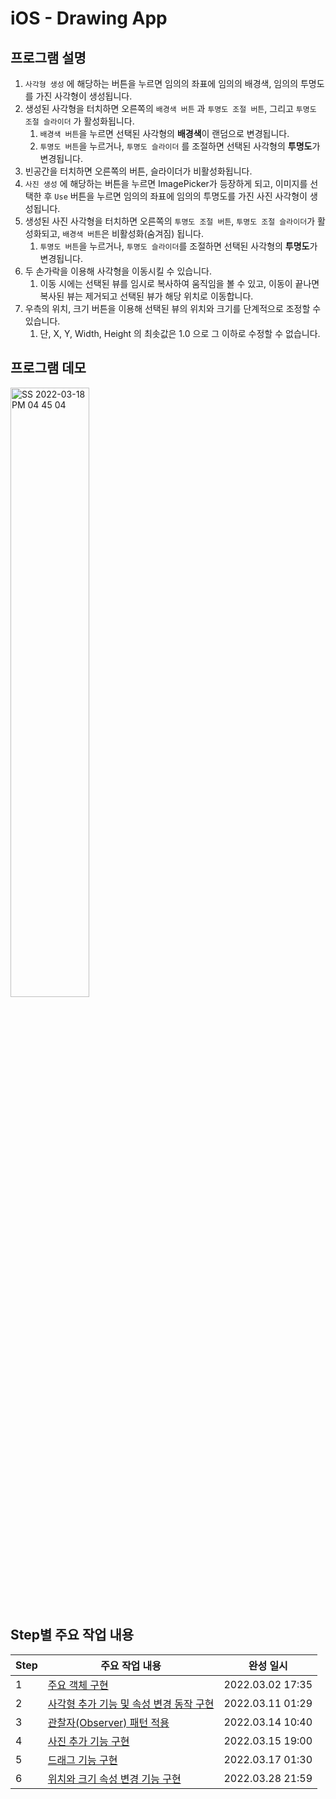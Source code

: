 # iOS - Drawing App



## 프로그램 설명

1. `사각형 생성` 에 해당하는 버튼을 누르면 임의의 좌표에 임의의 배경색, 임의의 투명도를 가진 사각형이 생성됩니다.
2. 생성된 사각형을 터치하면 오른쪽의 `배경색 버튼` 과 `투명도 조절 버튼`, 그리고 `투명도 조절 슬라이더` 가 활성화됩니다.
	1. `배경색 버튼`을 누르면 선택된 사각형의 **배경색**이 랜덤으로 변경됩니다.
	2. `투명도 버튼`을 누르거나, `투명도 슬라이더` 를 조절하면 선택된 사각형의 **투명도**가 변경됩니다.
3. 빈공간을 터치하면 오른쪽의 버튼, 슬라이더가 비활성화됩니다.
4. `사진 생성` 에 해당하는 버튼을 누르면 ImagePicker가 등장하게 되고, 이미지를 선택한 후 `Use` 버튼을 누르면 임의의 좌표에 임의의 투명도를 가진 사진 사각형이 생성됩니다.
5. 생성된 사진 사각형을 터치하면 오른쪽의 `투명도 조절 버튼`, `투명도 조절 슬라이더`가 활성화되고, `배경색 버튼`은 비활성화(숨겨짐) 됩니다.
	1. `투명도 버튼`을 누르거나, `투명도 슬라이더`를 조절하면 선택된 사각형의 **투명도**가 변경됩니다.
5. 두 손가락을 이용해 사각형을 이동시킬 수 있습니다.
	1. 이동 시에는 선택된 뷰를 임시로 복사하여 움직임을 볼 수 있고, 이동이 끝나면 복사된 뷰는 제거되고 선택된 뷰가 해당 위치로 이동합니다.
7. 우측의 위치, 크기 버튼을 이용해 선택된 뷰의 위치와 크기를 단계적으로 조정할 수 있습니다.
	1. 단, X, Y, Width, Height 의 최솟값은 1.0 으로 그 이하로 수정할 수 없습니다.





## 프로그램 데모

<img src="https://user-images.githubusercontent.com/92504186/158958618-ca6b9c28-2ca7-4a9a-bf03-0ed04c6ec47a.gif" alt="SS 2022-03-18 PM 04 45 04" width="50%;" />



## Step별 주요 작업 내용

| Step | 주요 작업 내용                                               | 완성 일시        |
| ---- | ------------------------------------------------------------ | ---------------- |
| 1    | [주요 객체 구현](./docs/Step1README.md)                      | 2022.03.02 17:35 |
| 2    | [사각형 추가 기능 및 속성 변경 동작 구현](./docs/Step2README.md) | 2022.03.11 01:29 |
| 3    | [관찰자(Observer) 패턴 적용](./docs/Step3README.md)          | 2022.03.14 10:40 |
| 4    | [사진 추가 기능 구현](./docs/Step4README.md)                 | 2022.03.15 19:00 |
| 5    | [드래그 기능 구현](./docs/Step5README.md)                    | 2022.03.17 01:30 |
| 6    | [위치와 크기 속성 변경 기능 구현](./docs/Step6README.md)     | 2022.03.28 21:59 |

